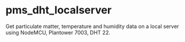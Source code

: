 # pms_dht_localserver
Get particulate matter, temperature and humidity data on a local server using NodeMCU, Plantower 7003, DHT 22. 
